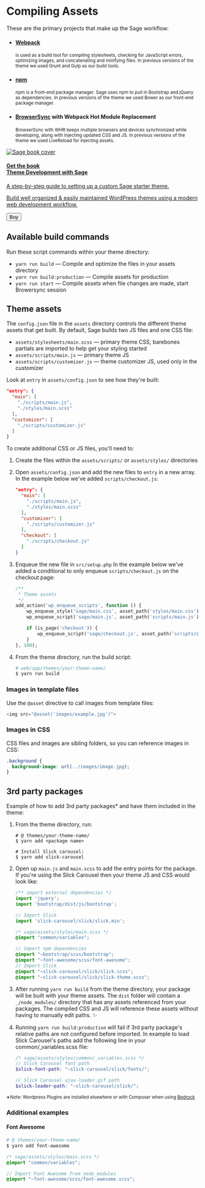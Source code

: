 # Compiling Assets

<p class="lead">These are the primary projects that make up the Sage workflow:</p>

<ul class="lead">
<li><h4><a href="https://webpack.github.io/">Webpack</a></h4><p><small>is used as a build tool for compiling stylesheets, checking for JavaScript errors, optimizing images, and concatenating and minifying files. In previous versions of the theme we used Grunt and Gulp as our build tools.</small></p></li>
<li><h4><a href="https://www.npmjs.com/">npm</a></h4><p><small>npm is a front-end package manager. Sage uses npm to pull in Bootstrap and jQuery as dependencies. In previous versions of the theme we used Bower as our front-end package manager.</small></p></li>
<li><h4><a href="http://www.browsersync.io">BrowserSync</a> with Webpack Hot Module Replacement</h4><p><small>BrowserSync with WHR keeps multiple browsers and devices synchronized while developing, along with injecting updated CSS and JS. In previous versions of the theme we used LiveReload for injecting assets.</small></p></li>
</ul>

<div class="cta-product cta-product-sage well well-sage module"><a href="https://roots.io/books/theme-development-with-sage/" class="media"><div class="media-left"><img class="media-object" src="/app/uploads/theme-development-with-sage-cover-800x1035.png" alt="Sage book cover"></div><div class="media-body"><h4><span class="badge bg-white text-sage">Get the book</span> <br> <span class="text-sage">Theme Development with Sage</span></h4><p class="lead">A step-by-step guide to setting up a custom Sage starter theme.</p><p class="visible-md visible-lg">Build well organized &amp; easily maintained WordPress themes using a modern web development workflow.</p><p class="text-right"><button class="btn btn-primary">Buy</button></p></div></a></div>

## Available build commands

Run these script commands within your theme directory:

* `yarn run build` — Compile and optimize the files in your assets directory
* `yarn run build:production` — Compile assets for production
* `yarn run start` — Compile assets when file changes are made, start Browersync session

## Theme assets

The `config.json` file in the `assets` directory controls the different theme assets that get built. By default, Sage builds two JS files and one CSS file:

* `assets/stylesheets/main.scss` — primary theme CSS, barebones partials are imported to help get your styling started
* `assets/scripts/main.js` — primary theme JS
* `assets/scripts/customizer.js` — theme customizer JS, used only in the customizer

Look at `entry` in `assets/config.json` to see how they're built:

```json
"entry": {
  "main": [
    "./scripts/main.js",
    "./styles/main.scss"
  ],
  "customizer": [
    "./scripts/customizer.js"
  ]
}
```

To create additional CSS or JS files, you'll need to:

1. Create the files within the `assets/scripts/` or `assets/styles/` directories

2. Open `assets/config.json` and add the new files to `entry` in a new array. In the example below we've added `scripts/checkout.js`:

    ```json
    "entry": {
      "main": [
        "./scripts/main.js",
        "./styles/main.scss"
      ],
      "customizer": [
        "./scripts/customizer.js"
      ],
      "checkout": [
        "./scripts/checkout.js"
      ]
    }
    ```

3. Enqueue the new file in `src/setup.php` In the example below we've added a conditional to only enqueue `scripts/checkout.js` on the checkout page:

    ```php
    /**
     * Theme assets
     */
    add_action('wp_enqueue_scripts', function () {
        wp_enqueue_style('sage/main.css', asset_path('styles/main.css'), false, null);
        wp_enqueue_script('sage/main.js', asset_path('scripts/main.js'), ['jquery'], null, true);

        if (is_page('checkout')) {
            wp_enqueue_script('sage/checkout.js', asset_path('scripts/checkout.js'), ['jquery'], null, true);
        }
    }, 100);
    ```

4. From the theme directory, run the build script:

    ```sh
    # web/app/themes/your-theme-name/
    $ yarn run build
    ```

### Images in template files

Use the `@asset` directive to call images from template files:

```php
<img src="@asset('images/example.jpg')">
```

### Images in CSS
CSS files and images are sibling folders, so you can reference images in CSS:
```css
.background {
  background-image: url(../images/image.jpg);
}
```

## 3rd party packages

Example of how to add 3rd party packages* and have them included in the theme:

1. From the theme directory, run:

    ```shell
    # @ themes/your-theme-name/
    $ yarn add <package name>

    # Install Slick carousel:
    $ yarn add slick-carousel
    ```

2. Open up `main.js` and `main.scss` to add the entry points for the package. If you're using the Slick Carousel then your theme JS and CSS would look like:

    ```js
    /** import external dependencies */
    import 'jquery';
    import 'bootstrap/dist/js/bootstrap';

    // Import Slick
    import 'slick-carousel/slick/slick.min';
    ```

    ```scss
    /* sage/assets/styles/main.scss */
    @import "common/variables";

    // Import npm dependencies
    @import "~bootstrap/scss/bootstrap";
    @import "~font-awesome/scss/font-awesome";
    // Import Slick
    @import "~slick-carousel/slick/slick.scss";
    @import "~slick-carousel/slick/slick-theme.scss";
    ```

3. After running `yarn run build` from the theme directory, your package will be built with your theme assets. The `dist` folder will contain a `_/node_modules/` directory that has any assets referenced from your packages. The compiled CSS and JS will reference these assets without having to manually edit paths. ✨

4. Running `yarn run build:production` will fail if 3rd party package's relative paths are not configured before imported. In example to load Slick Carousel's paths add the following line in your common/_variables.scss file:

    ```scss
    /* sage/assets/styles/common/_variables.scss */
    // Slick Carousel font path
    $slick-font-path: "~slick-carousel/slick/fonts/";

    // Slick Carousel ajax-loader.gif path
    $slick-loader-path: "~slick-carousel/slick/";
    ```

<small>&lowast;Note: Wordpress Plugins are installed elsewhere or with Composer when using [Bedrock](/bedrock/docs/composer)</small>

### Additional examples

#### Font Awesome

```sh
# @ themes/your-theme-name/
$ yarn add font-awesome
```

```scss
/* sage/assets/styles/main.scss */
@import "common/variables";

// Import Font Awesome from node_modules
@import "~font-awesome/scss/font-awesome.scss";
```
